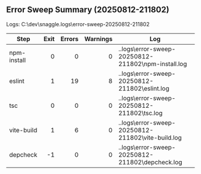 ## Error Sweep Summary (20250812-211802)
Logs: C:\dev\snaggle\.logs\error-sweep-20250812-211802

| Step | Exit | Errors | Warnings | Log |
|---|---:|---:|---:|---|
| npm-install | 0 | 0 | 0 | .\.logs\error-sweep-20250812-211802\npm-install.log |
| eslint | 1 | 19 | 8 | .\.logs\error-sweep-20250812-211802\eslint.log |
| tsc | 0 | 0 | 0 | .\.logs\error-sweep-20250812-211802\tsc.log |
| vite-build | 1 | 6 | 0 | .\.logs\error-sweep-20250812-211802\vite-build.log |
| depcheck | -1 | 0 | 0 | .\.logs\error-sweep-20250812-211802\depcheck.log |
